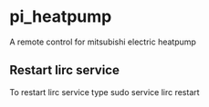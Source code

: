 # pi_heatpump
A remote control for mitsubishi electric heatpump

## Restart lirc service
To restart lirc service type sudo service lirc restart
